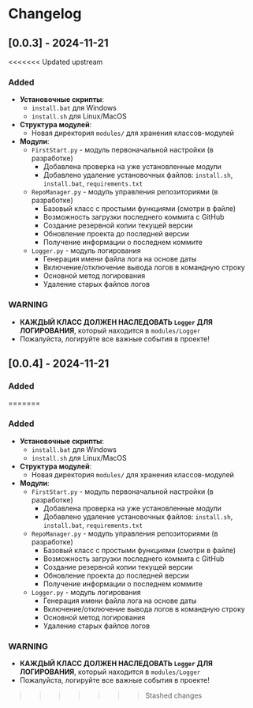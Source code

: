 # Changelog
## [0.0.3] - 2024-11-21
<<<<<<< Updated upstream
### Added
- **Установочные скрипты**:
  - `install.bat` для Windows
  - `install.sh` для Linux/MacOS
- **Структура модулей**:
  - Новая директория `modules/` для хранения классов-модулей
- **Модули**:
  - `FirstStart.py` - модуль первоначальной настройки (в разработке)
    - Добавлена проверка на уже установленные модули
    - Добавлено удаление установочных файлов: `install.sh`, `install.bat`, `requirements.txt`
  - `RepoManager.py` - модуль управления репозиториями (в разработке)
    - Базовый класс с простыми функциями (смотри в файле)
    - Возможность загрузки последнего коммита с GitHub
    - Создание резервной копии текущей версии
    - Обновление проекта до последней версии
    - Получение информации о последнем коммите
  - `Logger.py` - модуль логирования
    - Генерация имени файла лога на основе даты
    - Включение/отключение вывода логов в командную строку
    - Основной метод логирования
    - Удаление старых файлов логов
### WARNING
- **КАЖДЫЙ КЛАСС ДОЛЖЕН НАСЛЕДОВАТЬ `Logger` ДЛЯ ЛОГИРОВАНИЯ**, который находится в `modules/Logger`
- Пожалуйста, логируйте все важные события в проекте!
## [0.0.4] - 2024-11-21
### Added
=======
### Added
- **Установочные скрипты**:
  - `install.bat` для Windows
  - `install.sh` для Linux/MacOS
- **Структура модулей**:
  - Новая директория `modules/` для хранения классов-модулей
- **Модули**:
  - `FirstStart.py` - модуль первоначальной настройки (в разработке)
    - Добавлена проверка на уже установленные модули
    - Добавлено удаление установочных файлов: `install.sh`, `install.bat`, `requirements.txt`
  - `RepoManager.py` - модуль управления репозиториями (в разработке)
    - Базовый класс с простыми функциями (смотри в файле)
    - Возможность загрузки последнего коммита с GitHub
    - Создание резервной копии текущей версии
    - Обновление проекта до последней версии
    - Получение информации о последнем коммите
  - `Logger.py` - модуль логирования
    - Генерация имени файла лога на основе даты
    - Включение/отключение вывода логов в командную строку
    - Основной метод логирования
    - Удаление старых файлов логов
### WARNING
- **КАЖДЫЙ КЛАСС ДОЛЖЕН НАСЛЕДОВАТЬ `Logger` ДЛЯ ЛОГИРОВАНИЯ**, который находится в `modules/Logger`
- Пожалуйста, логируйте все важные события в проекте!
>>>>>>> Stashed changes
